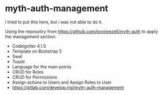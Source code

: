 # myth-auth-management

I tried to put this here, but i was not able to do it.

Using the reposotiry from https://github.com/lonnieezell/myth-auth to apply the management section:

- Codeigniter 4.1.5
- Template on Bootstrap 5
- Swal
- Toastr
- Language for the main points
- CRUD for Roles
- CRUD for Permissions
- Assign actions to Users and Assign Roles to User
- https://gitlab.com/develop.rigj/myth-auth-management

